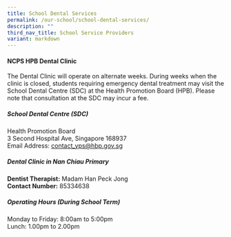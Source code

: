 ```yaml
---
title: School Dental Services
permalink: /our-school/school-dental-services/
description: ""
third_nav_title: School Service Providers
variant: markdown
---
```

#### NCPS HPB Dental Clinic

The Dental Clinic will operate on alternate weeks. During weeks when the clinic is closed, students requiring emergency dental treatment may visit the School Dental Centre (SDC) at the Health Promotion Board (HPB). Please note that consultation at the SDC may incur a fee.

##### School Dental Centre (SDC)
Health Promotion Board <br>
3 Second Hospital Ave, Singapore 168937 <br>
Email Address: <a href="mailto:contact_yps@hbp.gov.sg">contact_yps@hbp.gov.sg</a> 

##### Dental Clinic in Nan Chiau Primary
**Dentist Therapist:**
Madam Han Peck Jong<br>
**Contact Number:**
85334638

##### Operating Hours (During School Term)
Monday to Friday: 8:00am to 5:00pm<br>
Lunch: 1.00pm to 2.00pm